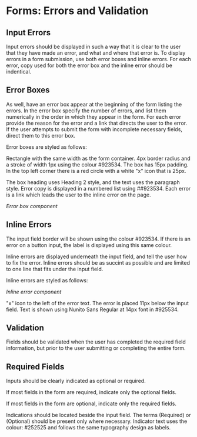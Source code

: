 # Forms: Errors and Validation

## Input Errors

Input errors should be displayed in such a way that it is clear to the user that they have made an error, and what and where that error is. To display errors in a form submission, use both error boxes and inline errors. For each error, copy used for both the error box and the inline error should be indentical. 

## Error Boxes 

As well, have an error box appear at the beginning of the form listing the errors. In the error box specify the number of errors, and list them numerically in the order in which they appear in the form. For each error provide the reason for the error and a link that directs the user to the error. If the user attempts to submit the form with incomplete necessary fields, direct them to this error box.
 
Error boxes are styled as follows:
 
Rectangle with the same width as the form container. 4px border radius and a stroke of width 1px using the colour #923534. The box has 15px padding. In the top left corner there is a red circle with a white "x" icon that is 25px. 
 
The box heading uses Heading 2 style, and the text uses the paragraph style. Error copy is displayed in a numbered list using ##923534. Each error is a link which leads the user to the inline error on the page.  

*Error box component* 

## Inline Errors

The input field border will be shown using the colour #923534. If there is an error on a button input, the label is displayed using this same colour. 

Inline errors are displayed underneath the input field, and tell the user how to fix the error. Inline errors should be as succint as possible and are limited to one line that fits under the input field. 

Inline errors are styled as follows:

*Inline error component*

"x" icon to the left of the error text. The error is placed 11px below the input field. Text is shown using Nunito Sans Regular at 14px font in #925534. 

## Validation

Fields should be validated when the user has completed the required field information, but prior to the user submitting or completing the entire form.

## Required Fields

Inputs should be clearly indicated as optional or required.

If most fields in the form are required, indicate only the optional fields.

If most fields in the form are optional, indicate only the required fields.

Indications should be located beside the input field. The terms \(Required\) or \(Optional\) should be present only where necessary. Indicator text uses the colour: \#252525 and follows the same typography design as labels.

